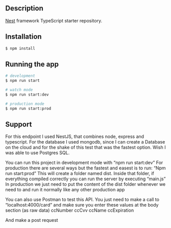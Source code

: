 ## Description

[Nest](https://github.com/nestjs/nest) framework TypeScript starter repository.

## Installation

```bash
$ npm install
```

## Running the app

```bash
# development
$ npm run start

# watch mode
$ npm run start:dev

# production mode
$ npm run start:prod
```

## Support

For this endpoint I used NestJS, that combines node, express and typescript.
For the database I used mongodb, since I can create a Database on the cloud and for the shake of this test that was the fastest option. Wish I was able to use Postgres SQL.

You can run this project in development mode with “npm run start:dev”
For production there are several ways but the fastest and easest is to run:
“Npm run start:prod”
This will create a folder named dist. Inside that folder, if everything compiled correctly you can run the server by executing “main.js”
In production we just need to put the content of the dist folder whenever we need to and run it normally like any other production app

You can also use Postman to test this API. You just need to make a call to “localhost:4000/card” and make sure you enter these values at the body section (as raw data)
ccNumber
ccCvv
ccName
ccExpiration

And make a post request

